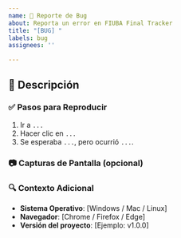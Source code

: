 ```yaml
---
name: 🐞 Reporte de Bug
about: Reporta un error en FIUBA Final Tracker
title: "[BUG] "
labels: bug
assignees: ''

---
```


## 📌 Descripción  
<!-- Explica el problema de manera clara y concisa -->  

### ✅ Pasos para Reproducir  
1. Ir a `...`  
2. Hacer clic en `...`  
3. Se esperaba `...`, pero ocurrió `...`.  

### 📷 Capturas de Pantalla (opcional)  
<!-- Agrega capturas de pantalla o videos si es necesario -->  

### 🔍 Contexto Adicional  
- **Sistema Operativo**: [Windows / Mac / Linux]  
- **Navegador**: [Chrome / Firefox / Edge]  
- **Versión del proyecto**: [Ejemplo: v1.0.0]  
